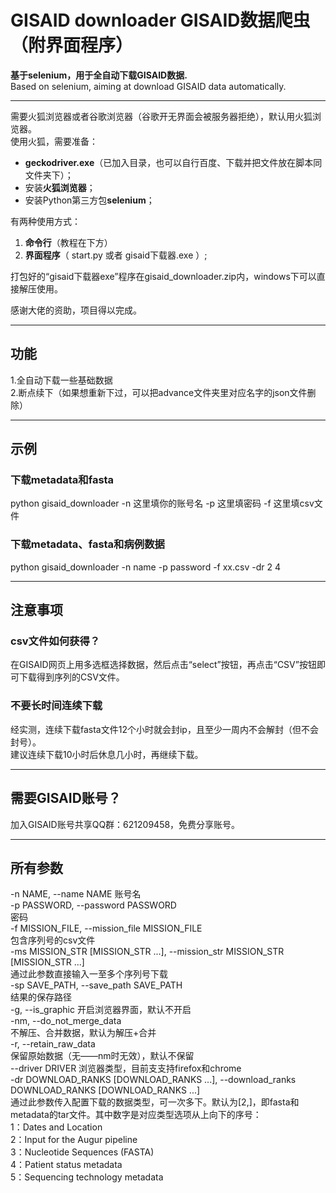 # GISAID downloader GISAID数据爬虫（附界面程序）
**基于selenium，用于全自动下载GISAID数据.**  \
Based on selenium, aiming at download GISAID data automatically.

---
需要火狐浏览器或者谷歌浏览器（谷歌开无界面会被服务器拒绝），默认用火狐浏览器。\
使用火狐，需要准备： 
  * **geckodriver.exe**（已加入目录，也可以自行百度、下载并把文件放在脚本同文件夹下）； 
  * 安装**火狐浏览器**； 
  * 安装Python第三方包**selenium**； 

有两种使用方式：  
1. **命令行**（教程在下方）  
2. **界面程序**（ start.py 或者 gisaid下载器.exe ）;

打包好的“gisaid下载器exe”程序在gisaid_downloader.zip内，windows下可以直接解压使用。

感谢大佬的资助，项目得以完成。

---
## 功能
1.全自动下载一些基础数据\
2.断点续下（如果想重新下过，可以把advance文件夹里对应名字的json文件删除）

---
## 示例
### 下载metadata和fasta
python gisaid_downloader -n 这里填你的账号名 -p 这里填密码 -f 这里填csv文件
### 下载metadata、fasta和病例数据
python gisaid_downloader -n name -p password -f xx.csv -dr 2 4

---
## 注意事项
### csv文件如何获得？
在GISAID网页上用多选框选择数据，然后点击“select”按钮，再点击“CSV”按钮即可下载得到序列的CSV文件。
### 不要长时间连续下载
经实测，连续下载fasta文件12个小时就会封ip，且至少一周内不会解封（但不会封号）。  
建议连续下载10小时后休息几小时，再继续下载。

---
## 需要GISAID账号？
加入GISAID账号共享QQ群：621209458，免费分享账号。  

---
## 所有参数
-n NAME, --name NAME  账号名\
  -p PASSWORD, --password PASSWORD\
                        密码\
  -f MISSION_FILE, --mission_file MISSION_FILE\
                        包含序列号的csv文件\
  -ms MISSION_STR [MISSION_STR ...], --mission_str MISSION_STR [MISSION_STR ...]\
                        通过此参数直接输入一至多个序列号下载\
  -sp SAVE_PATH, --save_path SAVE_PATH\
                        结果的保存路径\
  -g, --is_graphic      开启浏览器界面，默认不开启\
  -nm, --do_not_merge_data\
                        不解压、合并数据，默认为解压+合并\
  -r, --retain_raw_data\
                        保留原始数据（无——nm时无效），默认不保留\
  --driver DRIVER       浏览器类型，目前支支持firefox和chrome\
  -dr DOWNLOAD_RANKS [DOWNLOAD_RANKS ...], --download_ranks DOWNLOAD_RANKS [DOWNLOAD_RANKS ...]\
                        通过此参数传入配置下载的数据类型，可一次多下。默认为[2,]，即fasta和metadata的tar文件。其中数字是对应类型选项从上向下的序号： \
                        1：Dates and Location \
                        2：Input for the Augur pipeline\
                        3：Nucleotide Sequences (FASTA) \
                        4：Patient status metadata \
                        5：Sequencing technology metadata

